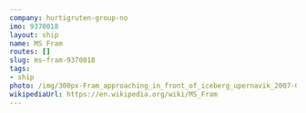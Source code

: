 ```yaml
---
company: hurtigruten-group-no
imo: 9370018
layout: ship
name: MS Fram
routes: []
slug: ms-fram-9370018
tags:
- ship
photo: /img/300px-Fram_approaching_in_front_of_iceberg_upernavik_2007-08-19_1.jpg
wikipediaUrl: https://en.wikipedia.org/wiki/MS_Fram
---
```

